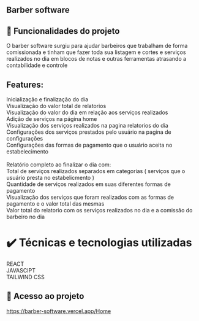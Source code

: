 ## Barber software
## 🔨 Funcionalidades do projeto
O barber software surgiu para ajudar barbeiros que trabalham de forma comissionada 
e tinham que fazer toda sua listagem e cortes e serviços realizados no dia em blocos de notas
e outras ferramentas atrasando a contabilidade e controle

## Features: 

Inicialização e finalização do dia <br>
Visualização do valor total de relatorios <br>
Visualização do valor do dia em relação aos serviços realizados<br>
Adição de serviços na página home <br>
Visualização dos serviços realizados na pagina relatorios do dia<br>
Configurações dos serviços prestados pelo usuário na pagina de configurações <br>
Configurações das formas de pagamento que o usuário aceita no estabelecimento<br>
<br> 
Relatório completo ao finalizar o dia com: <br>
Total de serviços realizados separados em categorias ( serviços que o usuário presta no estabelicmento ) <br>
Quantidade de serviços realizados em suas diferentes formas de pagamento <br> 
Visualização dos serviços que foram realizados com as formas de pagamento e o valor total das mesmas <br>
Valor total do relatorio com os serviços realizados no dia e a comissão do barbeiro no dia <br>

# ✔️ Técnicas e tecnologias utilizadas
REACT <br>
JAVASCIPT <br>
TAILWIND CSS <br>

## 📁 Acesso ao projeto
https://barber-software.vercel.app/Home